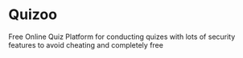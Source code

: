# Quizoo
Free Online Quiz Platform for conducting quizes with lots of security features to avoid cheating and completely free
